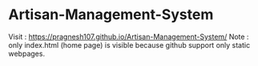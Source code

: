 # Artisan-Management-System

Visit : https://pragnesh107.github.io/Artisan-Management-System/
Note : only index.html (home page) is visible because github support only static webpages. 
